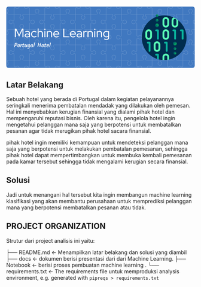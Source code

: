 ![Header](doc/header.png)

## Latar Belakang
Sebuah hotel yang berada di Portugal dalam kegiatan pelayanannya seringkali menerima pembatalan mendadak yang dilakukan oleh pemesan. Hal ini menyebabkan kerugian finansial yang dialami pihak hotel dan mempengaruhi reputasi bisnis. Oleh karena itu, pengelola hotel ingin mengetahui pelanggan mana saja yang berpotensi untuk membatalkan pesanan agar tidak merugikan pihak hotel sacara finansial.

pihak hotel ingin memiliki kemampuan untuk mendeteksi pelanggan mana saja yang berpotensi untuk melakukan pembatalan pemesanan, sehingga pihak hotel dapat mempertimbangkan untuk membuka kembali pemesanan pada kamar tersebut sehingga tidak mengalami kerugian secara finansial.

## Solusi
Jadi untuk menangani hal tersebut kita ingin membangun machine learning klasifikasi yang akan membantu perusahaan untuk memprediksi pelanggan mana yang berpotensi membatalkan pesanan atau tidak.

## PROJECT ORGANIZATION

Strutur dari project analisis ini yaitu:

├── README.md <- Menampilkan latar belakang dan solusi yang diambil
├── docs <- dokumen berisi presentasi dari dari Machine Learning.
├── Notebook <- berisi proses pembuatan machine learning .
└── requirements.txt <- The requirements file untuk memproduksi analysis environment, e.g. generated with `pipreqs > requirements.txt`